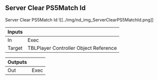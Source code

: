 ## Server Clear PS5Match Id
Server Clear PS5Match Id
![[../img/nd_img_ServerClearPS5MatchId.png]]

|Inputs||
|--|--|
| In | Exec |
| Target | TBLPlayer Controller Object Reference |

|Outputs||
|--|--|
| Out | Exec |
